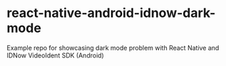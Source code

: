 # react-native-android-idnow-dark-mode
Example repo for showcasing dark mode problem with React Native and IDNow VideoIdent SDK (Android) 
